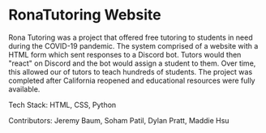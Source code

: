 # RonaTutoring Website
Rona Tutoring was a project that offered free tutoring to students in need during the COVID-19 pandemic. The system comprised of a website with a HTML form which sent responses to a Discord bot. Tutors would then "react" on Discord and the bot would assign a student to them. Over time, this allowed our of tutors to teach hundreds of students. The project was completed after California reopened and educational resources were fully available. 

Tech Stack: HTML, CSS, Python

Contributors: Jeremy Baum, Soham Patil, Dylan Pratt, Maddie Hsu

